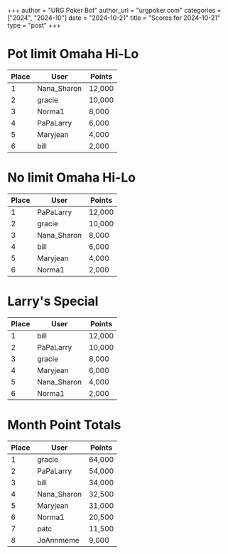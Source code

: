 +++
author = "URG Poker Bot"
author_url = "urgpoker.com"
categories = ["2024", "2024-10"]
date = "2024-10-21"
title = "Scores for 2024-10-21"
type = "post"
+++
# Pot limit Omaha Hi-Lo

| Place | User | Points |
|-------|------|--------|
| 1 | Nana_Sharon | 12,000 |
| 2 | gracie | 10,000 |
| 3 | Norma1 | 8,000 |
| 4 | PaPaLarry | 6,000 |
| 5 | Maryjean | 4,000 |
| 6 | bill | 2,000 |

# No limit Omaha Hi-Lo

| Place | User | Points |
|-------|------|--------|
| 1 | PaPaLarry | 12,000 |
| 2 | gracie | 10,000 |
| 3 | Nana_Sharon | 8,000 |
| 4 | bill | 6,000 |
| 5 | Maryjean | 4,000 |
| 6 | Norma1 | 2,000 |

# Larry's Special

| Place | User | Points |
|-------|------|--------|
| 1 | bill | 12,000 |
| 2 | PaPaLarry | 10,000 |
| 3 | gracie | 8,000 |
| 4 | Maryjean | 6,000 |
| 5 | Nana_Sharon | 4,000 |
| 6 | Norma1 | 2,000 |

# Month Point Totals

| Place | User | Points |
|-------|------|--------|
| 1 | gracie | 64,000 |
| 2 | PaPaLarry | 54,000 |
| 3 | bill | 34,000 |
| 4 | Nana_Sharon | 32,500 |
| 5 | Maryjean | 31,000 |
| 6 | Norma1 | 20,500 |
| 7 | patc | 11,500 |
| 8 | JoAnnmeme | 9,000 |
